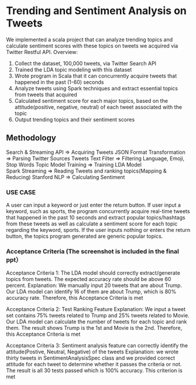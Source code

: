 ﻿# Trending and Sentiment Analysis on Tweets

We implemented a scala project that can analyze trending topics and calculate sentiment scores with these topics on tweets we acquired via Twitter Restful API.
Overview:
1. Collect the dataset, 100,000 tweets, via Twitter Search API
2. Trained the LDA topic modeling with this dataset
3. Wrote program in Scala that it can concurrently acquire tweets that happened in the past (1-60) seconds
4. Analyze tweets using Spark techniques and extract essential topics from tweets that acquired
5. Calculated sentiment score for each major topics, based on the attitude(positive, negative, neutral) of each tweet associated with the topic
6. Output trending topics and their sentiment scores



## Methodology
Search & Streaming API                   =>          Acquiring Tweets
JSON Format Transformation               =>          Parsing Twitter Sources
Tweets Text Filter                       =>          Filtering Language, Emoji, Stop Words
Topic Model Training                     =>          Training LDA Model    
Spark Streaming                          =>          Reading Tweets and ranking topics(Mapping & Reducing)
Stanford NLP                             =>          Calculating Sentiment


### USE CASE

A user can input a keyword or just enter the return button. If user input a keyword, such as sports, the program concurrently acquire real-time tweets that happened in the past 10 seconds and extract popular topics/hashtags
from these tweets as well as calculate a sentiment score for each topic regarding the keyword, sports.
If the user inputs nothing or enters the return button, the topics program generated are generic popular topics.

### Acceptance Criteria (The screenshot is included in the final ppt）

Acceptance Criteria 1: The LDA model should correctly extract/generate topics from tweets. The expected accuracy rate should be above 60 percent.
Explanation: We manually input 20 tweets that are about Trump. Our LDA model can identify 16 of them are about Trump, which is 80% accuracy rate. Therefore, this Acceptance Criteria is met  

Acceptance Criteria 2: Test Ranking Feature
Explanation: We input a tweet set contains 75% tweets related to Trump and 25% tweets related to Movie. Our LDA model can calculate the number of tweets for each topic and rank them. The result shows Trump is the 1st and Movie is the 2nd. Therefore, this Acceptance Criteria is met  

Acceptance Criteria 3: Sentiment analysis feature can correctly identify the attitude(Postive, Neutral, Negative) of the tweets
Explanation: we wrote thirty tweets in SentimentAnalysisSpec class and we provided correct attitude for each tweet to determine whether it passes the criteria or not.
The result is all 30 tests passed which is 100% accuracy. This criterion is met



